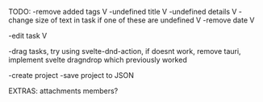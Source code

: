 TODO:
-remove added tags V
-undefined title V
-undefined details V
-change size of text in task if one of these are undefined V
-remove date V

-edit task V

-drag tasks, try using svelte-dnd-action, if doesnt work, remove tauri, implement svelte dragndrop which previously worked

-create project
-save project to JSON

EXTRAS:
attachments
members?

